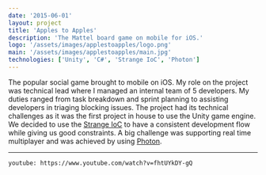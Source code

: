 ```yaml
---
date: '2015-06-01'
layout: project
title: 'Apples to Apples'
description: 'The Mattel board game on mobile for iOS.'
logo: '/assets/images/applestoapples/logo.png'
main: '/assets/images/applestoapples/main.jpg'
technologies: ['Unity', 'C#', 'Strange IoC', 'Photon']
---
```


The popular social game brought to mobile on iOS. My role on the project was technical lead where I managed an internal team of 5 developers. My duties ranged from task breakdown and sprint planning to assisting developers in triaging blocking issues. The project had its technical challenges as it was the first project in house to use the Unity game engine. We decided to use the [Strange IoC](https://strangeioc.github.io/strangeioc/) to have a consistent development flow while giving us good constraints. A big challenge was supporting real time multiplayer and was achieved by using [Photon](https://www.photonengine.com/pun).

---

`youtube: https://www.youtube.com/watch?v=fhtUYkDY-gQ`